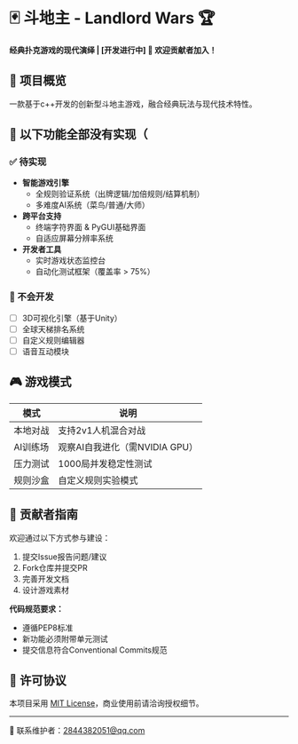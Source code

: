 # 🃏 斗地主 - Landlord Wars 🏆

**经典扑克游戏的现代演绎 | [开发进行中] 🚧 欢迎贡献者加入！**

## 📌 项目概览
一款基于c++开发的创新型斗地主游戏，融合经典玩法与现代技术特性。

## 🌟 以下功能全部没有实现（

### ✅ 待实现
- **智能游戏引擎**
  - 全规则验证系统（出牌逻辑/加倍规则/结算机制）
  - 多难度AI系统（菜鸟/普通/大师）
- **跨平台支持**
  - 终端字符界面 & PyGUI基础界面
  - 自适应屏幕分辨率系统
- **开发者工具**
  - 实时游戏状态监控台
  - 自动化测试框架（覆盖率 > 75%）

### 🚧 不会开发
- [ ] 3D可视化引擎（基于Unity）
- [ ] 全球天梯排名系统
- [ ] 自定义规则编辑器
- [ ] 语音互动模块

## 🎮 游戏模式

| 模式           | 说明                          |
|-----------------|-------------------------------|
| 本地对战       | 支持2v1人机混合对战           |
| AI训练场       | 观察AI自我进化（需NVIDIA GPU）|
| 压力测试       | 1000局并发稳定性测试          |
| 规则沙盒       | 自定义规则实验模式            |

## 🤝 贡献者指南
欢迎通过以下方式参与建设：
1. 提交Issue报告问题/建议
2. Fork仓库并提交PR
3. 完善开发文档
4. 设计游戏素材

**代码规范要求：**
- 遵循PEP8标准
- 新功能必须附带单元测试
- 提交信息符合Conventional Commits规范

## 📜 许可协议
本项目采用 [MIT License](LICENSE)，商业使用前请洽询授权细节。

---

📧 联系维护者：2844382051@qq.com

